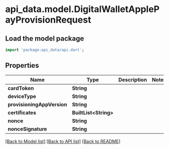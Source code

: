 # api_data.model.DigitalWalletApplePayProvisionRequest

## Load the model package
```dart
import 'package:api_data/api.dart';
```

## Properties
Name | Type | Description | Notes
------------ | ------------- | ------------- | -------------
**cardToken** | **String** |  | 
**deviceType** | **String** |  | 
**provisioningAppVersion** | **String** |  | 
**certificates** | **BuiltList&lt;String&gt;** |  | 
**nonce** | **String** |  | 
**nonceSignature** | **String** |  | 

[[Back to Model list]](../README.md#documentation-for-models) [[Back to API list]](../README.md#documentation-for-api-endpoints) [[Back to README]](../README.md)


